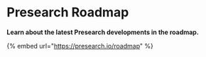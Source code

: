 # Presearch Roadmap

**Learn about the latest Presearch developments in the roadmap.**

{% embed url="https://presearch.io/roadmap" %}
